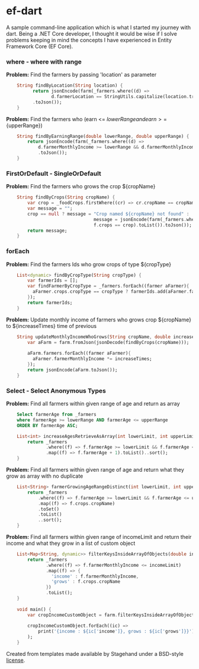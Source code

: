 # ef-dart

A sample command-line application which is what I started my journey with dart. Being a .NET Core developer,
I thought it would be wise if I solve problems keeping in mind the concepts I have experienced in Entity Framework Core (EF Core).


### where - where with range
**Problem:** Find the farmers by passing 'location' as parameter
```dart
    String findByLocation(String location) {
          return jsonEncode(farm(_farmers.where((d) =>
                 d.farmerLocation == StringUtils.capitalize(location.trim())).toList())
          .toJson());
    }
``` 

**Problem:** Find the farmers who (earn <= ${lowerRange} and earn >=${upperRange})
```dart
    String findByEarningRange(double lowerRange, double upperRange) {
        return jsonEncode(farm(_farmers.where((d) =>
            d.farmerMonthlyIncome >= lowerRange && d.farmerMonthlyIncome <= upperRange).toList())
            .toJson());
    }
``` 


### FirstOrDefault - SingleOrDefault
**Problem:** Find the farmers who grows the crop ${cropName}
```dart
    String findByCrops(String cropName) {
        var crop = _foodCrops.firstWhere((cr) => cr.cropName == cropName.toLowerCase().trim(), orElse: null);
        var message = "";
        crop == null ? message = "Crop named ${cropName} not found" :
                                 message = jsonEncode(farm(_farmers.where((f) =>
                                 f.crops == crop).toList()).toJson());
        return message;
    }
``` 

### forEach
**Problem:** Find the farmers Ids who grow crops of type ${cropType}
```dart
    List<dynamic> findByCropType(String cropType) {
        var farmerIds = [];
        var findFarmerByCropType = _farmers.forEach((farmer aFarmer){
          aFarmer.crops.cropType == cropType ? farmerIds.add(aFarmer.farmerId) : null;
        });
        return farmerIds;
    }
``` 

**Problem:** Update monthly income of farmers who grows crop ${cropName} to ${increaseTimes} time of previous
```dart
    String updateMonthlyIncomeWhoGrows(String cropName, double increaseTimes) {
        var aFarm = farm.fromJson(jsonDecode(findByCrops(cropName)));
    
        aFarm.farmers.forEach((farmer aFarmer){
          aFarmer.farmerMonthlyIncome *= increaseTimes;
        });
        return jsonEncode(aFarm.toJson());
    }
``` 

### Select - Select Anonymous Types
**Problem:** Find all farmers within given range of age and return as array 
```sql
    Select farmerAge from _farmers
    where farmerAge >= lowerRange AND farmerAge <= upperRange 
    ORDER BY farmerAge ASC;
``` 
```dart
    List<int> increaseAgesRetrieveAsArray(int lowerLimit, int upperLimit) {
        return _farmers
               .where((f) => f.farmerAge >= lowerLimit && f.farmerAge <= upperLimit)
               .map((f) => f.farmerAge + 1).toList()..sort();
    }
``` 

**Problem:** Find all farmers within given range of age and return what they grow as array with no duplicate
```dart
    List<String> farmerGrowingAgeRangeDistinct(int lowerLimit, int upperLimit) {
        return _farmers
            .where((f) => f.farmerAge >= lowerLimit && f.farmerAge <= upperLimit)
            .map((f) => f.crops.cropName)
            .toSet()
            .toList()
            ..sort();
    }
``` 

**Problem:** Find all farmers within given range of incomeLimit and return their income and what they grow in a list of custom object
```dart
    List<Map<String, dynamic>> filterKeysInsideArrayOfObjects(double incomeLimit) {
        return _farmers
               .where((f) => f.farmerMonthlyIncome <= incomeLimit)
               .map((f) => {
                 'income' : f.farmerMonthlyIncome,
                 'grows' : f.crops.cropName
               })
               .toList();
    }
    
    void main() {
        var cropIncomeCustomObject = farm.filterKeysInsideArrayOfObjects(20000);
        
        cropIncomeCustomObject.forEach((ic) =>
            print('{income : ${ic['income']}, grows : ${ic['grows']}}')
        );
    }
```

Created from templates made available by Stagehand under a BSD-style
[license](https://github.com/dart-lang/stagehand/blob/master/LICENSE).
